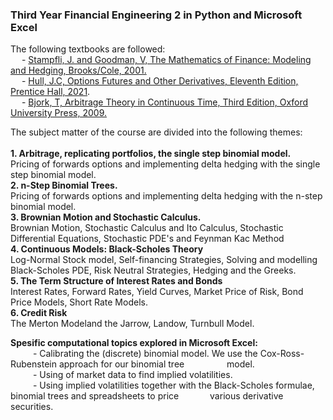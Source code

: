 ### Third Year Financial Engineering 2 in Python and Microsoft Excel

The following textbooks are followed:<br> 
&emsp; - <a href='https://www.amazon.com/Mathematics-Finance-Applied-Undergraduate-Texts/dp/0821847937#detailBullets_feature_div'>Stampfli, J. and Goodman, V, The Mathematics of Finance: Modeling and Hedging, Brooks/Cole, 2001.</a> <br>
&emsp; - <a href='https://www.amazon.com/Options-Futures-Other-Derivatives-Global/dp/1292410655/ref=d_pd_sbs_vft_none_sccl_1_1/146-2724929-6254905?pd_rd_w=h8BzZ&content-id=amzn1.sym.3676f086-9496-4fd7-8490-77cf7f43f846&pf_rd_p=3676f086-9496-4fd7-8490-77cf7f43f846&pf_rd_r=10APVXRS85YS4TJMJ1KG&pd_rd_wg=VzeJP&pd_rd_r=d515fd51-852c-4d4a-a259-8cc6bffc5aa9&pd_rd_i=1292410655&psc=1'>Hull, J.C, Options Futures and Other Derivatives, Eleventh Edition, Prentice Hall, 2021</a>.<br>
&emsp; - <a href='https://www.amazon.com/Arbitrage-Theory-Continuous-Oxford-Finance/dp/019957474X'>Bjork, T, Arbitrage Theory in Continuous Time, Third Edition, Oxford University Press, 2009.</a> <br>

The subject matter of the course are divided into the following themes:<br><br>
<b>1. Arbitrage, replicating portfolios, the single step binomial model.</b> <br>
Pricing of forwards options and implementing delta hedging with the single step binomial model. <br>
<b>2. n-Step Binomial Trees. </b><br>
Pricing of forwards options and implementing delta hedging with the n-step binomial model. <br>
<b>3. Brownian Motion and Stochastic Calculus.</b> <br>
Brownian Motion, Stochastic Calculus and Ito Calculus, Stochastic Differential Equations, Stochastic PDE's and Feynman Kac Method <br>
<b>4. Continuous Models: Black-Scholes Theory</b> <br>
Log-Normal Stock model, Self-financing Strategies, Solving and modelling Black-Scholes PDE, Risk Neutral Strategies, Hedging and the Greeks. <br>
<b>5. The Term Structure of Interest Rates and Bonds</b> <br>
Interest Rates, Forward Rates, Yield Curves, Market Price of Risk, Bond Price Models, Short Rate Models. <br>
<b>6. Credit Risk</b> <br>
The Merton Modeland the Jarrow, Landow, Turnbull Model. <br>

<b>Spesific computational topics explored in Microsoft Excel:</b><br>
&emsp; &emsp; - Calibrating the (discrete) binomial model. We use the Cox-Ross-Rubenstein approach for our binomial tree &emsp; &emsp;&emsp; &emsp;model.<br>
&emsp; &emsp; - Using of market data to find implied volatilities.<br>
&emsp; &emsp; - Using implied volatilities together with the Black-Scholes formulae, binomial trees and spreadsheets to price &emsp;&emsp; &emsp;various derivative securities.
